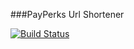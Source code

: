 ###PayPerks Url Shortener

[![Build Status](https://travis-ci.org/gterzian/payperks_demo.svg?branch=master)](https://travis-ci.org/gterzian/payperks_demo)
